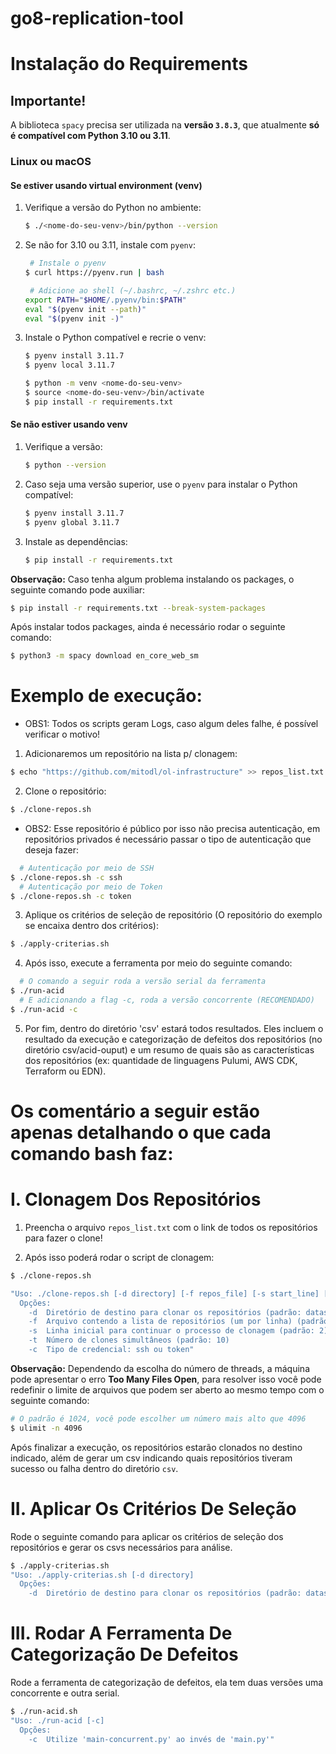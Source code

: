 # go8-replication-tool

# Instalação do Requirements

## Importante!
A biblioteca `spacy` precisa ser utilizada na **versão `3.8.3`**, que atualmente **só é compatível com Python 3.10 ou 3.11**.

### Linux ou macOS

#### Se estiver usando **virtual environment (venv)**

1. Verifique a versão do Python no ambiente:
   ```bash
   $ ./<nome-do-seu-venv>/bin/python --version
   ```

2. Se não for 3.10 ou 3.11, instale com `pyenv`:

   ```bash
    # Instale o pyenv
   $ curl https://pyenv.run | bash

    # Adicione ao shell (~/.bashrc, ~/.zshrc etc.)
   export PATH="$HOME/.pyenv/bin:$PATH"
   eval "$(pyenv init --path)"
   eval "$(pyenv init -)"
   ```

3. Instale o Python compatível e recrie o venv:
   ```bash
   $ pyenv install 3.11.7
   $ pyenv local 3.11.7

   $ python -m venv <nome-do-seu-venv>
   $ source <nome-do-seu-venv>/bin/activate
   $ pip install -r requirements.txt
   ```

#### Se **não estiver usando venv**

1. Verifique a versão:
   ```bash
   $ python --version
   ```

2. Caso seja uma versão superior, use o `pyenv` para instalar o Python compatível:
   ```bash
   $ pyenv install 3.11.7
   $ pyenv global 3.11.7
   ```

3. Instale as dependências:
   ```bash
   $ pip install -r requirements.txt
   ```

**Observação:** Caso tenha algum problema instalando os packages,
o seguinte comando pode auxiliar: 
```bash
$ pip install -r requirements.txt --break-system-packages
```

Após instalar todos packages, ainda é necessário rodar o seguinte comando:

```bash
$ python3 -m spacy download en_core_web_sm
```

# Exemplo de execução:

- OBS1: Todos os scripts geram Logs, caso algum deles falhe, é possível verificar o motivo!

1. Adicionaremos um repositório na lista p/ clonagem:
```bash
$ echo "https://github.com/mitodl/ol-infrastructure" >> repos_list.txt
```

2. Clone o repositório:
```bash
$ ./clone-repos.sh
```
- OBS2: Esse repositório é público por isso não precisa autenticação, em repositórios privados é necessário
passar o tipo de autenticação que deseja fazer:
```bash
  # Autenticação por meio de SSH
$ ./clone-repos.sh -c ssh
  # Autenticação por meio de Token
$ ./clone-repos.sh -c token
```

3. Aplique os critérios de seleção de repositório (O repositório do exemplo se encaixa dentro dos critérios):
```bash
$ ./apply-criterias.sh
```

4. Após isso, execute a ferramenta por meio do seguinte comando:
```bash
  # O comando a seguir roda a versão serial da ferramenta
$ ./run-acid 
  # E adicionando a flag -c, roda a versão concorrente (RECOMENDADO)
$ ./run-acid -c
```

5. Por fim, dentro do diretório 'csv' estará todos resultados. Eles incluem o resultado da execução
e categorização de defeitos dos repositórios (no diretório csv/acid-ouput) e um resumo de quais são
as características dos repositórios (ex: quantidade de linguagens Pulumi, AWS CDK, Terraform ou EDN).

# Os comentário a seguir estão apenas detalhando o que cada comando bash faz:
# I. Clonagem Dos Repositórios
1. Preencha o arquivo `repos_list.txt` com o link de todos os repositórios para fazer o clone!

2. Após isso poderá rodar o script de clonagem:
```bash
$ ./clone-repos.sh

"Uso: ./clone-repos.sh [-d directory] [-f repos_file] [-s start_line] [-t threads] [-c credential]
  Opções:
    -d  Diretório de destino para clonar os repositórios (padrão: dataset)
    -f  Arquivo contendo a lista de repositórios (um por linha) (padrão: repos_list.txt)
    -s  Linha inicial para continuar o processo de clonagem (padrão: 2)
    -t  Número de clones simultâneos (padrão: 10)
    -c  Tipo de credencial: ssh ou token"
```

**Observação:** Dependendo da escolha do número de threads, a máquina pode apresentar o erro **Too Many Files Open**, para resolver isso você pode redefinir o limite de arquivos que podem ser aberto ao mesmo tempo com o seguinte comando: 
``` bash
# O padrão é 1024, você pode escolher um número mais alto que 4096
$ ulimit -n 4096
```

Após finalizar a execução, os repositórios estarão clonados no destino indicado,
além de gerar um csv indicando quais repositórios tiveram sucesso ou falha dentro
do diretório `csv`.

# II. Aplicar Os Critérios De Seleção

Rode o seguinte comando para aplicar os critérios de seleção dos repositórios
e gerar os csvs necessários para análise.
```bash 
$ ./apply-criterias.sh
"Uso: ./apply-criterias.sh [-d directory] 
  Opções:
    -d  Diretório de destino para clonar os repositórios (padrão: dataset)"
```

# III. Rodar A Ferramenta De Categorização De Defeitos 

Rode a ferramenta de categorização de defeitos, ela tem duas versões
uma concorrente e outra serial.
```bash
$ ./run-acid.sh
"Uso: ./run-acid [-c]
  Opções:
    -c  Utilize 'main-concurrent.py' ao invés de 'main.py'"
```
